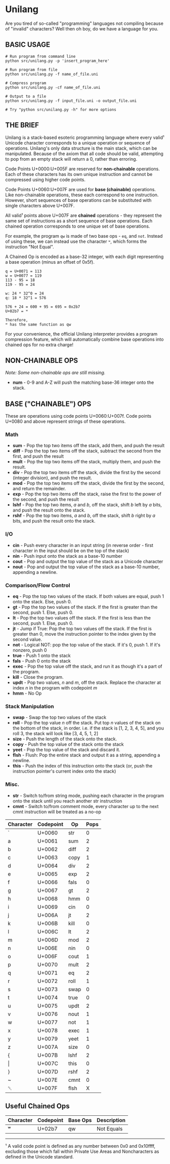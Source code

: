 # Unilang
Are you tired of so-called "programming" languages not compiling because of "invalid" characters? Well then oh boy, do we have a language for you.
## BASIC USAGE
```
# Run program from command line
python src/unilang.py -p 'insert_program_here'

# Run program from file
python src/unilang.py -f name_of_file.uni

# Compress program
python src/unilang.py -cf name_of_file.uni

# Output to a file
python src/unilang.py -f input_file.uni -o output_file.uni

# Try "python src/unilang.py -h" for more options
```

## THE BRIEF
Unilang is a stack-based esoteric programming language where every valid¹ Unicode
character corresponds to a unique operation or sequence of operations. Unilang's
only data structure is the main stack, which can be manipulated. Because of the
axiom that all code should be valid, attempting to pop from an empty stack will
return a 0, rather than erroring.


Code Points U+0000:U+005F are reserved for **non-chainable** operations. Each of
these characters has its own unique instruction and cannot be compressed using
higher code points.

Code Points U+0060:U+007F are used for **base (chainable)** operations. Like
non-chainable operations, these each correspond to one instruction. However,
short sequences of base operations can be substituted with single characters above U+007F.

All valid¹ points above U+007F are **chained** operations - they represent the same
set of instructions as a short sequence of base operations. Each chained operation corresponds
to one unique set of base operations.

For example, the program `qw` is made of two base ops - `eq`, and `not`. Instead
of using these, we can instead use the character `ʷ`, which forms the instruction "Not Equal".

A Chained Op is encoded as a base-32 integer, with each digit representing a base operation (minus an offset of 0x5f).

```
q = U+0071 = 113 
w = U+0077 = 119
113 - 95 = 18
119 - 95 = 24

w: 24 * 32^0 = 24
q: 18 * 32^1 = 576

576 + 24 = 600 + 95 = 695 = 0x2b7
U+02b7 = ʷ

Therefore,
ʷ has the same function as qw
```
For your convenience, the official Unilang interpreter provides a program compression feature, which will automatically combine base operations into chained ops for no extra charge!

## NON-CHAINABLE OPS
_Note: Some non-chainable ops are still missing._
- **num** - 0-9 and A-Z will push the matching base-36 integer onto the stack.

## BASE ("CHAINABLE") OPS

These are operations using code points U+0060:U+007f. Code points U+0080 and above
represent strings of these operations.

### Math
- **sum** - Pop the top two items off the stack, add them, and push the result
- **diff** - Pop the top two items off the stack, subtract the second from the first, and push the result
- **mult** - Pop the top two items off the stack, multiply them, and push the result.
- **div** - Pop the top two items off the stack, divide the first by the second (integer division), and push the result.
- **mod** - Pop the top two items off the stack, divide the first by the second, and return the remainder.
- **exp** - Pop the top two items off the stack, raise the first to the power of the second, and push the result
- **lshf** - Pop the top two items, _a_ and _b_, off the stack, shift _b_ left by _a_ bits, and push the result onto the stack.
- **rshf** - Pop the top two items, _a_ and _b_, off the stack, shift _b_ right by _a_ bits, and push the result onto the stack.

### I/O
- **cin** - Push every character in an input string (in reverse order - first character in the input should be on the top of the stack)
- **nin** - Push input onto the stack as a base-10 number
- **cout** - Pop and output the top value of the stack as a Unicode character
- **nout** - Pop and output the top value of the stack as a base-10 number, appending a newline.

### Comparison/Flow Control
- **eq** - Pop the top two values of the stack. If both values are equal, push 1 onto the stack. Else, push 0.
- **gt** - Pop the top two values of the stack. If the first is greater than the second, push 1. Else, push 0.
- **lt** - Pop the top two values off the stack. If the first is less than the second, push 1. Else, push 0.
- **jt** - Jump if True: Pop the top two values off the stack. If the first is greater than 0, move the instruction pointer to the index given by the second value.
- **not** - Logical NOT: pop the top value of the stack. If it's 0, push 1. If it's nonzero, push 0
- **true** - Push 1 onto the stack
- **fals** - Push 0 onto the stack
- **exec** - Pop the top value off the stack, and run it as though it's a part of the program.
- **kill** - Close the program.
- **updt** - Pop two values, _n_ and _m_, off the stack. Replace the character at index _n_ in the program with codepoint _m_
- **hmm** - No Op

### Stack Manipulation
- **swap** - Swap the top two values of the stack
- **roll** - Pop the top value _n_ off the stack. Put top _n_ values of  the stack on the bottom of the stack, in order. i.e. if the stack is [1, 2, 3, 4, 5], and you roll 3, the stack will look like [3, 4, 5, 1, 2]
- **size** - Push the length of the stack onto the stack.
- **copy** - Push the top value of the stack onto the stack
- **yeet** - Pop the top value of the stack and discard it.
- **flsh** - Flush: Pop the entire stack and output it as a string, appending a newline.
- **this** - Push the index of this instruction onto the stack (or, push the instruction pointer's current index onto the stack)

### Misc.
- **str** - Switch to/from string mode, pushing each character in the program onto the stack until you reach another str instruction
- **cmnt** - Switch to/from comment mode, every character up to the next cmnt instruction will be treated as a no-op



| Character | Codepoint | Op   | Pops  |
| --------- | --------- | ---- | ----- |
| `         | U+0060    | str  | 0     |
| a         | U+0061    | sum  | 2     |
| b         | U+0062    | diff | 2     |
| c         | U+0063    | copy | 1     |
| d         | U+0064    | div  | 2     |
| e         | U+0065    | exp  | 2     |
| f         | U+0066    | fals | 0     |
| g         | U+0067    | gt   | 2     |
| h         | U+0068    | hmm  | 0     |
| i         | U+0069    | cin  | 0     |
| j         | U+006A    | jt   | 2     |
| k         | U+006B    | kill | 0     |
| l         | U+006C    | lt   | 2     |
| m         | U+006D    | mod  | 2     |
| n         | U+006E    | nin  | 0     |
| o         | U+006F    | cout | 1     |
| p         | U+0070    | mult | 2     |
| q         | U+0071    | eq   | 2     |
| r         | U+0072    | roll | 1     |
| s         | U+0073    | swap | 0     |
| t         | U+0074    | true | 0     |
| u         | U+0075    | updt | 2     |
| v         | U+0076    | nout | 1     |
| w         | U+0077    | not  | 1     |
| x         | U+0078    | exec | 1     |
| y         | U+0079    | yeet | 1     |
| z         | U+007A    | size | 0     |
| {         | U+007B    | lshf | 2     |
| \|        | U+007C    | this | 0     |
| }         | U+007D    | rshf | 2     |
| ~         | U+007E    | cmnt | 0     |
| ␡         | U+007F    | flsh | X     |

## Useful Chained Ops

| Character | Codepoint | Base Ops | Description |
| --------- | --------- | -------- | ----------- |
| ʷ         | U+02b7    | qw       | Not Equals  |


---
¹ A valid code point is defined as any number between 0x0 and 0x10ffff, excluding
those which fall within Private Use Areas and Noncharacters as defined in the
Unicode standard.
